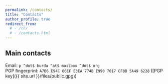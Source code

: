 ```yaml
---
permalink: /contacts/
title: "Contacts"
author_profile: true
redirect_from: 
  # - /cn/
  # - /contacts.html
---
```


## Main contacts

<!-- Email:      `p ^dot$ burda ^at$ tue ^dot$ nl`<br /> -->
Email:    `p ^dot$ burda ^at$ mailbox ^dot$ org`<br />
PGP fingerprint:  `A7B6 E94C 66EF E3EA 774B E990 7017 CFBB 5A49 6228` ([PGP key]({{ site.url }}/files/public.gpg))<br />
<!-- Email 2:    `p ^dot$ burda ^at$ mailbox ^dot$ org` -->
  
<!-- ### Office:


<address>
  Netherlands
</address>
 -->
